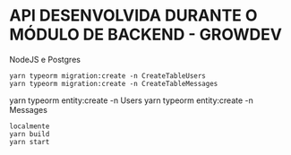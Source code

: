 # API DESENVOLVIDA DURANTE O MÓDULO DE BACKEND - GROWDEV

NodeJS e Postgres

```
yarn typeorm migration:create -n CreateTableUsers
yarn typeorm migration:create -n CreateTableMessages
```
yarn typeorm entity:create -n Users
yarn typeorm entity:create -n Messages

```
localmente
yarn build
yarn start

```